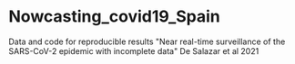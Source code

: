 # Nowcasting_covid19_Spain
Data and code for reproducible results "Near real-time surveillance of the SARS-CoV-2 epidemic with incomplete data" De Salazar et al 2021
